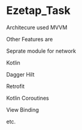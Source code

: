 # Ezetap_Task

Architecure used MVVM

Other Features are

Seprate module for network

Kotlin

Dagger Hilt

Retrofit

Kotlin Coroutines

View Binding

etc.
